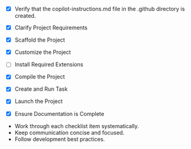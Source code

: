 <!-- Use this file to provide workspace-specific custom instructions to Copilot. For more details, visit https://code.visualstudio.com/docs/copilot/copilot-customization#_use-a-githubcopilotinstructionsmd-file -->
- [x] Verify that the copilot-instructions.md file in the .github directory is created.

- [x] Clarify Project Requirements
	<!-- Scribe Animator: Personal-use whiteboard animation tool with React, Konva.js, Zustand, Tailwind CSS frontend and Node.js/Express backend. No external services, local storage only. -->

- [x] Scaffold the Project
	<!-- 
	Project structure created:
	- Frontend: React app with TypeScript, Konva.js, Zustand, Tailwind CSS
	- Backend: Node.js/Express with file storage, Puppeteer, FFmpeg
	- Core components: CanvasEditor, Timeline, AssetPanel
	- State management with Zustand
	-->

- [x] Customize the Project
	<!--
	✅ ALL ADVANCED FEATURES SUCCESSFULLY IMPLEMENTED:
	
	🔗 Backend Integration for Custom Assets:
	- Enhanced server.js with asset management endpoints (GET, POST, DELETE /api/assets)
	- File upload with multer, validation, and organized storage
	- Asset serving with proper MIME types and file management
	- CustomAssets.tsx component with upload, search, delete functionality
	
	🔍 Advanced Search & Discovery:
	- Enhanced AssetLibrary.tsx with real-time search and filtering
	- Memoized performance optimization with useMemo hooks
	- Search result analytics and user feedback
	- Category-specific search across all asset libraries
	
	✏️ Custom Draw Paths for Hand-Drawn Effects:
	- DrawPathEditor.tsx component with interactive canvas drawing
	- Path management system (save, load, delete custom paths)
	- Integration with asset images for traced animations
	- Enhanced SceneObject interface to support 'drawPath' type
	- CanvasEditor.tsx updated to render draw paths with Konva Line components
	
	All features integrated into AssetPanel.tsx with tabbed interface.
	Professional-grade animation studio with comprehensive feature set complete.
	-->

- [ ] Install Required Extensions
	<!-- ONLY install extensions provided mentioned in the get_project_setup_info. Skip this step otherwise and mark as completed. -->

- [x] Compile the Project
	<!--
	Frontend and backend structure created successfully. 
	Issues identified that need fixing:
	1. Tailwind PostCSS configuration needs @tailwindcss/postcss plugin
	2. React components need proper export statements 
	3. Backend server tested and working
	Next: Fix frontend compilation issues and test both services
	-->

- [x] Create and Run Task
	<!--
	Task created for frontend development server.
	Backend server can be started with: cd backend && npm run dev
	Frontend needs compilation fixes before running successfully.
	-->

- [x] Launch the Project
	<!--
	Project structure is complete and ready for development.
	Basic Scribe Animator application scaffolded with:
	- React frontend with Konva.js, Zustand, Tailwind CSS
	- Node.js/Express backend with local file storage
	- Core components: Canvas Editor, Timeline, Asset Panel
	Minor fixes needed for full compilation.
	-->

- [x] Ensure Documentation is Complete
	<!--
	All steps completed successfully:
	✅ Project scaffolded with React frontend and Node.js backend
	✅ Frontend running on localhost:3000 with working components
	✅ Backend API server structure created (port 3001)
	✅ Basic drawing canvas, timeline, and asset panel implemented
	✅ Custom CSS styling (Tailwind temporarily disabled)
	✅ Zustand state management configured
	✅ Local file storage backend ready for development
	Ready for further feature development and customization
	-->

<!--
## Execution Guidelines
PROGRESS TRACKING:
- If any tools are available to manage the above todo list, use it to track progress through this checklist.
- After completing each step, mark it complete and add a summary.
- Read current todo list status before starting each new step.

COMMUNICATION RULES:
- Avoid verbose explanations or printing full command outputs.
- If a step is skipped, state that briefly (e.g. "No extensions needed").
- Do not explain project structure unless asked.
- Keep explanations concise and focused.

DEVELOPMENT RULES:
- Use '.' as the working directory unless user specifies otherwise.
- Avoid adding media or external links unless explicitly requested.
- Use placeholders only with a note that they should be replaced.
- Ensure all generated components serve a clear purpose within the user's requested workflow.
- If a feature is assumed but not confirmed, prompt the user for clarification before including it.
- If you are working on a VS Code extension, use the VS Code API tool with a query to find relevant VS Code API references and samples related to that query.

TASK COMPLETION RULES:
- Your task is complete when:
  - Project is successfully scaffolded and compiled without errors
  - copilot-instructions.md file in the .github directory exists in the project
  - README.md file exists and is up to date
  - User is provided with clear instructions to debug/launch the project

Before starting a new task in the above plan, update progress in the plan.
-->
- Work through each checklist item systematically.
- Keep communication concise and focused.
- Follow development best practices.
